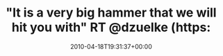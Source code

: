 ---
retweeted: false
source: <a href="http://twitter.com" rel="nofollow">Twitter Web Client</a>
entities:
  hashtags: []
  symbols: []
  user_mentions:
  - name: David Zuelke
    screen_name: dzuelke
    indices:
    - '55'
    - '63'
    id_str: '22273826'
    id: '22273826'
  urls: []
display_text_range:
- '0'
- '138'
favorite_count: '0'
id_str: '12413721307'
truncated: false
retweet_count: '0'
id: '12413721307'
created_at: Sun Apr 18 19:31:37 +0000 2010
favorited: false
full_text: '"It is a very big hammer that we will hit you with" RT [@dzuelke](https://twitter.com/dzuelke):
  bitextender.com gets photocopied, in color! - http://tumblr.com/xbs8s6dpk'
lang: en
tags:
- pesos/twitter
date: '2010-04-18T19:31:37+00:00'
src: https://twitter.com/bascht/status/12413721307
original_url: https://twitter.com/bascht/status/12413721307
type: twitter_tweet
text: '"It is a very big hammer that we will hit you with" RT [@dzuelke](https://twitter.com/dzuelke):
  bitextender.com gets photocopied, in color! - http://tumblr.com/xbs8s6dpk'
title: '"It is a very big hammer that we will hit you with" RT @dzuelke (https:'

---